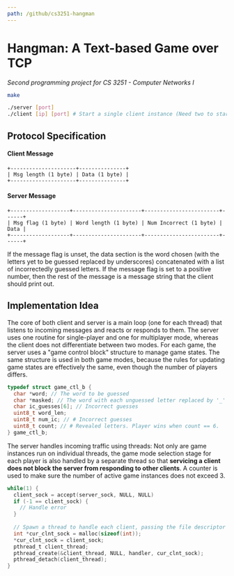 ```yaml
---
path: /github/cs3251-hangman
---
```

# Hangman: A Text-based Game over TCP
*Second programming project for CS 3251 - Computer Networks I*

```bash
make
```
```bash
./server [port]
./client [ip] [port] # Start a single client instance (Need two to start a game)
```

## Protocol Specification
#### Client Message
```
+---------------------+---------------+
| Msg length (1 byte) | Data (1 byte) | 
+---------------------+---------------+
```
#### Server Message
```
+-------------------+----------------------+------------------------+------+
| Msg flag (1 byte) | Word length (1 byte) | Num Incorrect (1 byte) | Data | 
+-------------------+----------------------+------------------------+------+
```
If the message flag is unset, the data section is the word chosen (with the letters yet to be guessed replaced by underscores) concatenated with a list of incorrectedly guessed letters. If the message flag is set to a positive number, then the rest of the message is a message string that the client should print out.


## Implementation Idea

The core of both client and server is a main loop (one for each thread) that listens to incoming messages and reacts or responds to them. The server uses one routine for single-player and one for multiplayer mode, whereas the client does not differentiate between two modes. For each game, the server uses a "game control block" structure to manage game states. The same structure is used in both game modes, because the rules for updating game states are effectively the same, even though the number of players differs. 
```c
typedef struct game_ctl_b {
  char *word; // The word to be guessed
  char *masked; // The word with each unguessed letter replaced by '_'
  char ic_guesses[6]; // Incorrect guesses
  uint8_t word_len;
  uint8_t num_ic; // # Incorrect guesses
  uint8_t count; // # Revealed letters. Player wins when count == 6.
} game_ctl_b;
```

The server handles incoming traffic using threads: Not only are game instances run on individual threads, the game mode selection stage for each player is also handled by a separate thread so that **servicing a client does not block the server from responding to other clients**. A counter is used to make sure the number of active game instances does not exceed 3.
```c
while(1) {
  client_sock = accept(server_sock, NULL, NULL)
  if (-1 == client_sock) {
    // Handle error
  }
  
  // Spawn a thread to handle each client, passing the file descriptor as argument
  int *cur_clnt_sock = malloc(sizeof(int));
  *cur_clnt_sock = client_sock;
  pthread_t client_thread;
  pthread_create(&client_thread, NULL, handler, cur_clnt_sock);
  pthread_detach(client_thread);  
}
```
